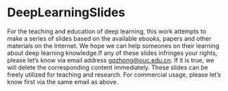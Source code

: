 # DeepLearningSlides
For the teaching and education of deep learning, this work attempts to make a series of slides based on the available ebooks, papers and other materials on the Internet. We hope we can help someones on their learning about deep learning knowledge.If any of these slides infringes your rights, please let’s know via email address gqzhong@ouc.edu.cn. If it is true, we will delete the corresponding content immediately. These slides can be freely utilized for teaching and research. For commercial usage, please let’s know first via the same email as above.

